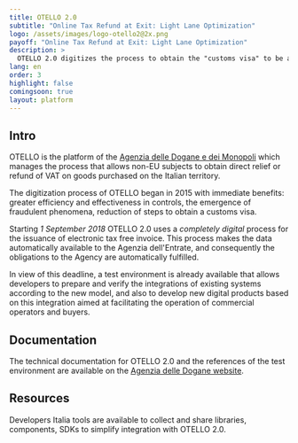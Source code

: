 ```yaml
---
title: OTELLO 2.0
subtitle: "Online Tax Refund at Exit: Light Lane Optimization"
logo: /assets/images/logo-otello2@2x.png
payoff: "Online Tax Refund at Exit: Light Lane Optimization"
description: >
  OTELLO 2.0 digitizes the process to obtain the "customs visa" to be affixed to the invoice to be entitled to direct relief or subsequent refund of VAT on goods purchased in Italy from non-EU entities
lang: en
order: 3
highlight: false
comingsoon: true
layout: platform
---
```


## Intro

OTELLO is the platform of the [Agenzia delle Dogane e dei Monopoli](https://www.agenziadoganemonopoli.gov.it/) which manages the process that allows non-EU subjects to obtain direct relief or refund of VAT on goods purchased on the Italian territory.

The digitization process of OTELLO began in 2015 with immediate benefits: greater efficiency and effectiveness in controls, the emergence of fraudulent phenomena, reduction of steps to obtain a customs visa.

Starting *1 September 2018* OTELLO 2.0 uses a _completely digital_ process for the issuance of electronic tax free invoice. This process makes the data automatically available to the Agenzia dell'Entrate, and consequently the obligations to the Agency are automatically fulfilled.

In view of this deadline, a test environment is already available that allows developers to prepare and verify the integrations of existing systems according to the new model, and also to develop new digital products based on this integration aimed at facilitating the operation of commercial operators and buyers.

## Documentation

The technical documentation for OTELLO 2.0 and the references of the test environment are available on the [Agenzia delle Dogane website](https://www.agenziadoganemonopoli.gov.it/portale/o.t.e.l.l.o.-2.0).

## Resources

Developers Italia tools are available to collect and share libraries, components, SDKs to simplify integration with OTELLO 2.0.
